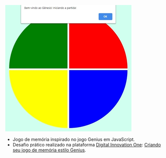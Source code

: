 [![GENESIS GAME](https://github.com/lucasrmagalhaes/genesis-js/blob/master/img/capa.jpg "GENESIS GAME")](https://lucasrmagalhaes.github.io/memoryGame_genius-js/ "GENESIS GAME")
- Jogo de memória inspirado no jogo Genius em JavaScript.
- Desafio prático realizado na plataforma [Digital Innovation One](https://web.digitalinnovation.one/home "Digital Innovation One"): [Criando seu jogo de memória estilo Genius](https://web.digitalinnovation.one/lab/criando-seu-jogo-de-memoria-estilo-genius/learning/2f52af59-5fad-49d0-ba18-5136c922f289 "Criando seu jogo de memória estilo Genius").
